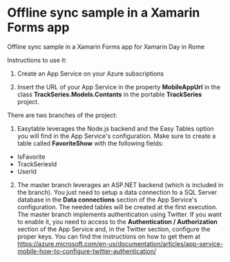 # Offline sync sample in a Xamarin Forms app
Offline sync sample in a Xamarin Forms app for Xamarin Day in Rome

Instructions to use it:
1) Create an App Service on your Azure subscriptions

2) Insert the URL of your App Service in the property <b>MobileAppUrl</b> in the class <b>TrackSeries.Models.Contants</b> in the portable <b>TrackSeries</b> project.

There are two branches of the project:

1) Easytable leverages the Node.js backend and the Easy Tables option you will find in the App Service's configuration. Make sure to create a table called <b>FavoriteShow</b> with the following fields:
- IsFavorite
- TrackSeriesId
- UserId


2) The master branch leverages an ASP.NET backend (which is included in the branch). You just need to setup a data connection to a SQL Server database in the <b>Data connections</b> section of the App Service's configuration. The needed tables will be created at the first execution. The master branch implements authentication using Twitter. If you want to enable it, you need to access to the <b>Authentication / Authorization</b> section of the App Service and, in the Twitter section, configure the proper keys. You can find the instructions on how to get them at https://azure.microsoft.com/en-us/documentation/articles/app-service-mobile-how-to-configure-twitter-authentication/

